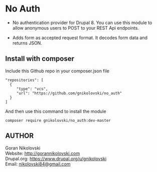# No Auth

- No authentication provider for Drupal 8. You can use this module to allow 
anonymous users to POST to your REST Api endpoints.

- Adds form as accepted request format. It decodes form data and returns JSON.

## Install with composer

Include this Github repo in your composer.json file

```
"repositories": [
  {
     "type": "vcs",
     "url": "https://github.com/gnikolovski/no_auth"
  }
]
```

And then use this command to install the module

```
composer require gnikolovski/no_auth:dev-master
```

## AUTHOR

Goran Nikolovski  
Website: http://gorannikolovski.com   
Drupal.org: https://www.drupal.org/u/gnikolovski   
Email: nikolovski84@gmail.com   
